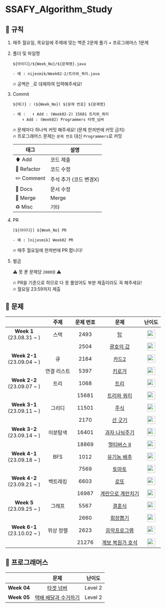 # SSAFY_Algorithm_Study

## 📌 규칙
1. 매주 월요일, 목요일에 주제에 맞는 백준 2문제 풀기 + 프로그래머스 1문제
2. 폴더 및 파일명

	```
	${아이디}/${Week_No}/${문제명}.java

	- 예 : nijesmik/Week02-2/트리와_쿼리.java
	```
	🔥 공백은 `_`로 대체하여 입력해주세요!
3. Commit

	```
	${태그} : (${Week_No}) ${문제 번호} ${문제명}

	- 예 :	⬆️ Add : (Week02-2) 15681 트리와_쿼리
		⬆️ Add : (Week02) Programmers 타켓_넘버 
	```
	🔥 문제마다 하나씩 커밋 해주세요! (문제 한꺼번에 커밋 금지) <br>
	🔥 프로그래머스 문제는 `문제 번호` 대신 `Programmers`로 커밋

	|<center>태그|<center>설명|
	|-|-|
	| ⬆️ Add | 코드 제출 |
	| 🔨 Refactor | 코드 수정 |
	| ✏️ Comment | 주석 추가 (코드 변경X) |
	| 📝 Docs | 문서 수정 |
	| 🔀 Merge | Merge |
	| ♻️ Misc | 기타 |

4. PR

	```
	[${아이디}] ${Week_No} PR

	- 예 : [nijesmik] Week02 PR
	```
	🔥 매주 월요일에 한꺼번에 PR 합니다!

5. 벌금

	⚠️ 못 푼 문제당 `2000원` ⚠️ 

	🔥 PR을 기준으로 하므로 다 못 풀었어도 부분 제출이라도 꼭 해주세요! <br>
	🔥 월요일 23:59까지 제출

## 📌 문제
||주제|문제 번호|문제|난이도|
|:-:|:-:|:-:|:-:|:-:|
|<b>Week 1</b></br>(23.08.31 ~ )|스택|2493 | [탑](https://www.acmicpc.net/problem/2493) |<img src="https://static.solved.ac/tier_small/11.svg" height="25" align="center"/>|
|||2504 | [괄호의 값](https://www.acmicpc.net/problem/2504) |  <img src="https://static.solved.ac/tier_small/11.svg" height="25" align="center"/>|
|<b>Week 2-1</b></br>(23.09.04 ~ )|큐|2164 | [카드2](https://www.acmicpc.net/problem/2164) |<img src="https://static.solved.ac/tier_small/7.svg" height="25" align="center"/>|
||연결 리스트|5397 | [키로거](https://www.acmicpc.net/problem/5397) | <img src="https://static.solved.ac/tier_small/9.svg" height="25" align="center"/>|
|<b>Week 2-2</b></br>(23.09.07 ~ )|트리|1068 | [트리](https://www.acmicpc.net/problem/1068) | <img src="https://static.solved.ac/tier_small/11.svg" height="25" align="center"/>|
|||15681 | [트리와 쿼리](https://www.acmicpc.net/problem/15681) | <img src="https://static.solved.ac/tier_small/11.svg" height="25" align="center"/>|
|<b>Week 3-1</b></br>(23.09.11 ~ )|그리디| 11501 | [주식](https://www.acmicpc.net/problem/11501) | <img src="https://static.solved.ac/tier_small/9.svg" height="25" align="center"/>|
||| 2170 | [선 긋기](https://www.acmicpc.net/problem/2170) | <img src="https://static.solved.ac/tier_small/11.svg" height="25" align="center"/>|
|<b>Week 3-2</b></br>(23.09.14 ~ )|이분탐색| 16401 | [과자 나눠주기](https://www.acmicpc.net/problem/16401) | <img src="https://static.solved.ac/tier_small/9.svg" height="25" align="center"/>|
||| 18869 | [멀티버스 Ⅱ](https://www.acmicpc.net/problem/18869) | <img src="https://static.solved.ac/tier_small/11.svg" height="25" align="center"/>|
|<b>Week 4-1</b></br>(23.09.18 ~ )| BFS | 1012 | [유기농 배추](https://www.acmicpc.net/problem/1012) | <img src="https://static.solved.ac/tier_small/9.svg" height="25" align="center"/>|
||| 7569 | [토마토](https://www.acmicpc.net/problem/7569) | <img src="https://static.solved.ac/tier_small/11.svg" height="25" align="center"/>|
|<b>Week 4-2</b></br>(23.09.21 ~ )| 백트래킹 | 6603 | [로또](https://www.acmicpc.net/problem/6603) | <img src="https://static.solved.ac/tier_small/9.svg" height="25" align="center"/>|
||| 16987 | [계란으로 계란치기](https://www.acmicpc.net/problem/16987) | <img src="https://static.solved.ac/tier_small/11.svg" height="25" align="center"/>|
|<b>Week 5</b></br>(23.09.25 ~ )| 그래프 | 5567 | [결혼식](https://www.acmicpc.net/problem/5567) | <img src="https://static.solved.ac/tier_small/9.svg" height="25" align="center"/>|
||| 2660 | [회장뽑기](https://www.acmicpc.net/problem/2660) | <img src="https://static.solved.ac/tier_small/11.svg" height="25" align="center"/>|
|<b>Week 6-1</b></br>(23.10.02 ~ )| 위상 정렬 | 2623 | [음악프로그램](https://www.acmicpc.net/problem/2623) | <img src="https://static.solved.ac/tier_small/13.svg" height="25" align="center"/>|
||| 21276 | [계보 복원가 호석](https://www.acmicpc.net/problem/21276) | <img src="https://static.solved.ac/tier_small/14.svg" height="25" align="center"/>|


## 📌 프로그래머스
||문제|난이도|
|:-:|:-:|:-:|
|<b>Week 04</b> | [타겟 넘버](https://school.programmers.co.kr/learn/courses/30/lessons/43165) | Level 2 |
|<b>Week 05</b> | [택배 배달과 수거하기](https://school.programmers.co.kr/learn/courses/30/lessons/150369) | Level 2 |

